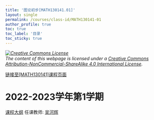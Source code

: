 ```yaml
---
title: '图论初步[MATH130141.01]'
layout: single
permalink: /courses/class-id/MATH130141-01
author_profile: true
toc: true
toc_label: '目录'
toc_sticky: true
---
```



<div class='notice--warning'>
	<p><i><a rel='license' href='http://creativecommons.org/licenses/by-nc-sa/4.0/'><img alt='Creative Commons License' style='border-width:0' src='https://i.creativecommons.org/l/by-nc-sa/4.0/88x31.png' /></a><br /> The content of this webpage is licensed under a <a rel='license' href='http://creativecommons.org/licenses/by-nc-sa/4.0/'>Creative Commons Attribution-NonCommercial-ShareAlike 4.0 International License</a>.</i></p>
</div>

<a href='https://fdu-math.github.io/courses/MATH130141'>链接至[MATH130141]课程页面</a>

# 2022-2023学年第1学期
<a href='https://fdu-math.github.io/courses/syllabus/MATH130141.01-2022-2023-1 (Encrypted).pdf'>课程大纲</a>
任课教师: <a href='https://fdu-math.github.io/teachers/吴河辉'>吴河辉</a>
